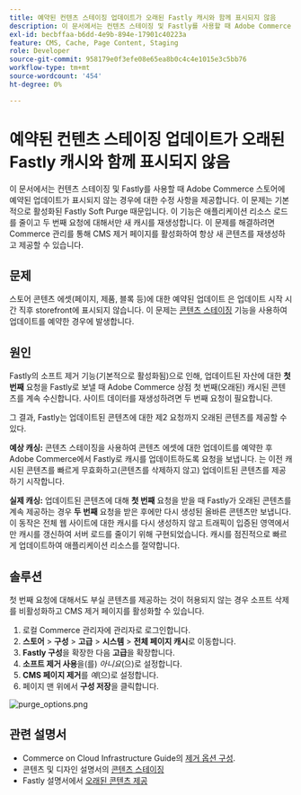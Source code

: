 ```yaml
---
title: 예약된 컨텐츠 스테이징 업데이트가 오래된 Fastly 캐시와 함께 표시되지 않음
description: 이 문서에서는 컨텐츠 스테이징 및 Fastly를 사용할 때 Adobe Commerce 스토어에 예약된 업데이트가 표시되지 않는 경우에 대한 수정 사항을 제공합니다. 이 문제는 기본적으로 활성화된 Fastly Soft Purge 때문입니다. 이 기능은 애플리케이션 리소스 로드를 줄이고 두 번째 요청에 대해서만 새 캐시를 재생성합니다. 이 문제를 해결하려면 Commerce 관리를 통해 CMS 제거 페이지를 활성화하여 항상 새 콘텐츠를 재생성하고 제공할 수 있습니다.
exl-id: becbffaa-b6dd-4e9b-894e-17901c40223a
feature: CMS, Cache, Page Content, Staging
role: Developer
source-git-commit: 958179e0f3efe08e65ea8b0c4c4e1015e3c5bb76
workflow-type: tm+mt
source-wordcount: '454'
ht-degree: 0%

---
```


# 예약된 컨텐츠 스테이징 업데이트가 오래된 Fastly 캐시와 함께 표시되지 않음

이 문서에서는 컨텐츠 스테이징 및 Fastly를 사용할 때 Adobe Commerce 스토어에 예약된 업데이트가 표시되지 않는 경우에 대한 수정 사항을 제공합니다. 이 문제는 기본적으로 활성화된 Fastly Soft Purge 때문입니다. 이 기능은 애플리케이션 리소스 로드를 줄이고 두 번째 요청에 대해서만 새 캐시를 재생성합니다. 이 문제를 해결하려면 Commerce 관리를 통해 CMS 제거 페이지를 활성화하여 항상 새 콘텐츠를 재생성하고 제공할 수 있습니다.

## 문제

스토어 콘텐츠 에셋(페이지, 제품, 블록 등)에 대한 예약된 업데이트 은 업데이트 시작 시간 직후 storefront에 표시되지 않습니다. 이 문제는 [콘텐츠 스테이징](https://experienceleague.adobe.com/docs/commerce-admin/content-design/staging/content-staging.html) 기능을 사용하여 업데이트를 예약한 경우에 발생합니다.

## 원인

Fastly의 소프트 제거 기능(기본적으로 활성화됨)으로 인해, 업데이트된 자산에 대한 **첫 번째** 요청을 Fastly로 보낼 때 Adobe Commerce 상점 첫 번째(오래된) 캐시된 콘텐츠를 계속 수신합니다. 사이트 데이터를 재생성하려면 두 번째 요청이 필요합니다.

그 결과, Fastly는 업데이트된 콘텐츠에 대한 제2 요청까지 오래된 콘텐츠를 제공할 수 있다.

**예상 캐싱:** 콘텐츠 스테이징을 사용하여 콘텐츠 에셋에 대한 업데이트를 예약한 후 Adobe Commerce에서 Fastly로 캐시를 업데이트하도록 요청을 보냅니다. 는 이전 캐시된 콘텐츠를 빠르게 무효화하고(콘텐츠를 삭제하지 않고) 업데이트된 콘텐츠를 제공하기 시작합니다.

**실제 캐싱:** 업데이트된 콘텐츠에 대해 **첫 번째** 요청을 받을 때 Fastly가 오래된 콘텐츠를 계속 제공하는 경우 **두 번째** 요청을 받은 후에만 다시 생성된 올바른 콘텐츠만 보냅니다. 이 동작은 전체 웹 사이트에 대한 캐시를 다시 생성하지 않고 트래픽이 입증된 영역에서만 캐시를 갱신하여 서버 로드를 줄이기 위해 구현되었습니다. 캐시를 점진적으로 빠르게 업데이트하여 애플리케이션 리소스를 절약합니다.

## 솔루션

첫 번째 요청에 대해서도 부실 콘텐츠를 제공하는 것이 허용되지 않는 경우 소프트 삭제를 비활성화하고 CMS 제거 페이지를 활성화할 수 있습니다.

1. 로컬 Commerce 관리자에 관리자로 로그인합니다.
1. **스토어** > **구성** > **고급** > **시스템** > **전체 페이지 캐시**&#x200B;로 이동합니다.
1. **Fastly 구성**&#x200B;을 확장한 다음 **고급**&#x200B;을 확장합니다.
1. **소프트 제거 사용**&#x200B;을(를) *아니요*(으)로 설정합니다.
1. **CMS 페이지 제거**&#x200B;를 *예*(으)로 설정합니다.
1. 페이지 맨 위에서 **구성 저장**&#x200B;을 클릭합니다.


![purge_options.png](assets/purge_options.png)

## 관련 설명서

* Commerce on Cloud Infrastructure Guide의 [제거 옵션 구성](https://experienceleague.adobe.com/docs/commerce-cloud-service/user-guide/cdn/setup-fastly/fastly-configuration.html).
* 콘텐츠 및 디자인 설명서의 [콘텐츠 스테이징](https://experienceleague.adobe.com/docs/commerce-admin/content-design/staging/content-staging.html)
* Fastly 설명서에서 [오래된 콘텐츠 제공](https://docs.fastly.com/guides/performance-tuning/serving-stale-content)
